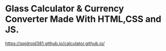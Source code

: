 # Glass Calculator & Currency Converter Made With HTML,CSS and JS.
https://spidroid381.github.io/calculator.github.io/

